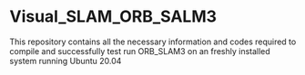 # Visual_SLAM_ORB_SALM3
This repository contains all the necessary information and codes required to compile and successfully test run ORB_SLAM3 on an freshly installed system running Ubuntu 20.04
